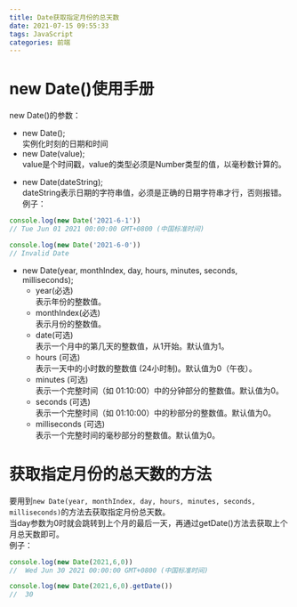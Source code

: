 ```yaml
---
title: Date获取指定月份的总天数
date: 2021-07-15 09:55:33
tags: JavaScript
categories: 前端
---
```



# new Date()使用手册 
new Date()的参数：
- new Date();  
实例化时刻的日期和时间
- new Date(value);  
value是个时间戳，value的类型必须是Number类型的值，以毫秒数计算的。
<!--more-->
- new Date(dateString);  
dateString表示日期的字符串值，必须是正确的日期字符串才行，否则报错。  
例子：
```js
console.log(new Date('2021-6-1'))
// Tue Jun 01 2021 00:00:00 GMT+0800 (中国标准时间)

console.log(new Date('2021-6-0'))
// Invalid Date
```

- new Date(year, monthIndex, day, hours, minutes, seconds, milliseconds);   
    - year(必选)   
表示年份的整数值。 
    - monthIndex(必选)  
表示月份的整数值。
    - date(可选)   
表示一个月中的第几天的整数值，从1开始。默认值为1。
    - hours (可选)   
表示一天中的小时数的整数值 (24小时制)。默认值为0（午夜）。
    - minutes (可选)   
表示一个完整时间（如 01:10:00）中的分钟部分的整数值。默认值为0。
    - seconds (可选)   
表示一个完整时间（如 01:10:00）中的秒部分的整数值。默认值为0。
    - milliseconds (可选)   
表示一个完整时间的毫秒部分的整数值。默认值为0。


# 获取指定月份的总天数的方法
要用到`new Date(year, monthIndex, day, hours, minutes, seconds, milliseconds)`的方法去获取指定月份总天数。  
当day参数为0时就会跳转到上个月的最后一天，再通过getDate()方法去获取上个月总天数即可。  
例子：
```js
console.log(new Date(2021,6,0))
//  Wed Jun 30 2021 00:00:00 GMT+0800 (中国标准时间)

console.log(new Date(2021,6,0).getDate())
//  30
```